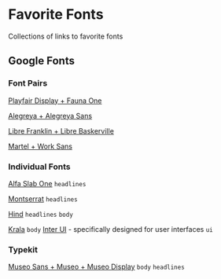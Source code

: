 # Favorite Fonts
Collections of links to favorite fonts

## Google Fonts

### Font Pairs

[Playfair Display + Fauna One](https://www.behance.net/gallery/35768979/Typography-Google-Fonts-Combinations)

[Alegreya + Alegreya Sans](https://fonts.google.com/specimen/Alegreya+Sans)

[Libre Franklin + Libre Baskerville](https://fonts.google.com/specimen/Libre+Franklin)

[Martel + Work Sans](https://sidewaysdictionary.com/#/about)

### Individual Fonts

[Alfa Slab One](https://fonts.google.com/specimen/Alfa+Slab+One) `headlines`

[Montserrat](https://fonts.google.com/specimen/Montserrat) `headlines`

[Hind](https://fonts.google.com/specimen/Hind) `headlines` `body`

[Krala](https://fonts.google.com/specimen/Karla) `body`
[Inter UI](https://rsms.me/inter/) - specifically designed for user interfaces `ui`

### Typekit

[Museo Sans + Museo + Museo Display](https://typekit.com/fonts/museo-sans) `body` `headlines`
